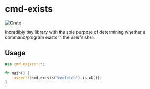 # cmd-exists
[![Crate](https://img.shields.io/crates/v/cmd-exists.svg)](https://crates.io/crates/cmd-exists)

Incredibly tiny library with the sole purpose of determining whether a command/program exists in the user's shell.

## Usage
```rust
use cmd_exists::*;

fn main() {
    assert!(cmd_exists("neofetch").is_ok());
}
```